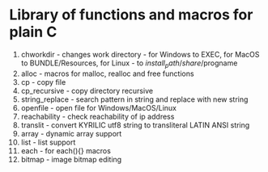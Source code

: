 # Library of functions and macros for plain C

1. chworkdir - changes work directory - for Windows to EXEC, for MacOS to BUNDLE/Resources, for
   Linux - to $install_path/share/$progname
2. alloc - macros for malloc, realloc and free functions
3. cp - copy file
4. cp_recursive - copy directory recursive
5. string_replace - search pattern in string and replace with new string
6. openfile - open file for Windows/MacOS/Linux
7. reachability - check reachability of ip address
8. translit - convert KYRILIC utf8 string to transliteral LATIN ANSI string
9. array - dynamic array support
10. list - list support
11. each - for each(){} macros
12. bitmap - image bitmap editing
